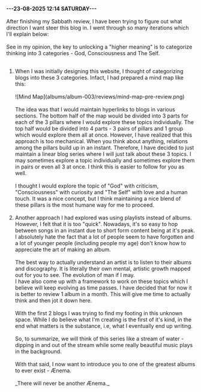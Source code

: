 <b>---23-08-2025 12:14 SATURDAY---</b>
<br/><br/>
After finishing my Sabbath review, I have been trying to figure out what direction I want steer this blog in. I went through so many iterations which I'll explain below:
<br/><br/>
See in my opinion, the key to unlocking a "higher meaning" is to categorize thinking into 3 categories - God, Consciousness and The Self. 
<br/><br/>
<ol>
<li> When I was initially designing this website, I thought of categorizing blogs into these 3 categories. Infact, I had prepared a mind map like this:
<br/><br/>
![Mind Map](albums/album-003/reviews/mind-map-pre-review.png)
<br/><br/>
The idea was that I would maintain hyperlinks to blogs in various sections. The bottom half of the map would be divided into 3 parts for each of the 3 pillars where I would explore these topics individually. The top half would be divided into 4 parts - 3 pairs of pillars and 1 group which would explore them all at once. However, I have realized that this approach is too mechanical. When you think about anything, relations among the pillars build up in an instant. Therefore, I have decided to just maintain a linear blog series where I will just talk about these 3 topics. I may sometimes explore a topic individually and sometimes explore them in pairs or even all 3 at once. I think this is easier to follow for you as well.
<br/><br/>
I thought I would explore the topic of "God" with criticism, "Consciousness" with curiosity and "The Self" with love and a human touch. It was a nice concept, but I think maintaining a nice blend of these pillars is the most humane way for me to proceed.</li><br/>
<li> Another approach I had explored was using playlists instead of albums. However, I felt that it is too "quick". Nowadays, it's so easy to hop between songs in an instant due to short form content being at it's peak. I absolutely hate the fact that a lot of people seem to have forgotten and a lot of younger people (including people my age) don't know how to appreciate the art of making an album.
<br/><br/>
The best way to actually understand an artist is to listen to their albums and discography. It is literally their own mental, artistic growth mapped out for you to see. The evolution of man if I may.</li></ul>
I have also come up with a framework to work on these topics which I believe will keep evolving as time passes. I have decided that for now it is better to review 1 album in a month. This will give me time to actually think and then jot it down here.
<br/><br/>
With the first 2 blogs I was trying to find my footing in this unknown space. While I do believe what I'm creating is the first of it's kind, in the end what matters is the substance, i.e, what I eventually end up writing.
<br/><br/>
So, to summarize, we will think of this series like a stream of water - dipping in and out of the stream while some really beautiful music plays in the background.
<br/><br/>
With that said, I now want to introduce you to one of the greatest albums to ever exist - Ænema.
<br/><br/>
_There will never be another Ænema._

